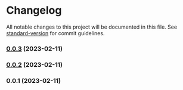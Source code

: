# Changelog

All notable changes to this project will be documented in this file. See [standard-version](https://github.com/conventional-changelog/standard-version) for commit guidelines.

### [0.0.3](https://github.com/tkottke90/svg-path-gen/compare/v0.0.2...v0.0.3) (2023-02-11)

### [0.0.2](https://github.com/tkottke90/svg-path-gen/compare/v0.0.1...v0.0.2) (2023-02-11)

### 0.0.1 (2023-02-11)
